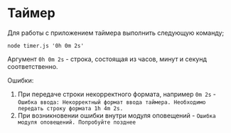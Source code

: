 # Таймер

Для работы с приложением таймера выполнить следующую команду;

```shell
node timer.js '0h 0m 2s'
```

Аргумент `0h 0m 2s` - строка, состоящая из часов, минут и секунд соответственно.

Ошибки:
1) При передаче строки некорректного формата, например `0m 2s` - `Ошибка ввода: Некорректный формат ввода таймера. Необходимо передать строку формата 1h 4m 2s.`
2) При возникновении ошибки внутри модуля оповещений - `Ошибка модуля оповещений. Попробуйте позднее`